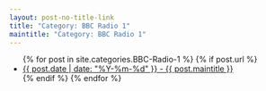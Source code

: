 ```yaml
---
layout: post-no-title-link
title: "Category: BBC Radio 1"
maintitle: "Category: BBC Radio 1"
---
```


<ul>
  {% for post in site.categories.BBC-Radio-1 %}
    {% if post.url %}
        <li><a href="{{ post.url }}">{{ post.date | date: "%Y-%m-%d" }} - {{ post.maintitle }}</a></li>
    {% endif %}
  {% endfor %}
</ul>

